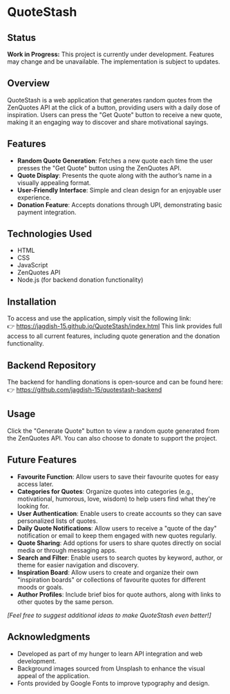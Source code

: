 # QuoteStash

## Status
**Work in Progress:** This project is currently under development. Features may change and be unavailable. The implementation is subject to updates.

## Overview
QuoteStash is a web application that generates random quotes from the ZenQuotes API at the click of a button, providing users with a daily dose of inspiration. Users can press the "Get Quote" button to receive a new quote, making it an engaging way to discover and share motivational sayings.

## Features
- **Random Quote Generation**: Fetches a new quote each time the user presses the "Get Quote" button using the ZenQuotes API.
- **Quote Display**: Presents the quote along with the author’s name in a visually appealing format.
- **User-Friendly Interface**: Simple and clean design for an enjoyable user experience.
- **Donation Feature**: Accepts donations through UPI, demonstrating basic payment integration.

## Technologies Used
- HTML
- CSS
- JavaScript
- ZenQuotes API
- Node.js (for backend donation functionality)

## Installation

To access and use the application, simply visit the following link:  
👉 https://jagdish-15.github.io/QuoteStash/index.html
This link provides full access to all current features, including quote generation and the donation functionality.

## Backend Repository

The backend for handling donations is open-source and can be found here:  
👉 https://github.com/jagdish-15/quotestash-backend

## Usage
Click the "Generate Quote" button to view a random quote generated from the ZenQuotes API. You can also choose to donate to support the project.

## Future Features
- **Favourite Function**: Allow users to save their favourite quotes for easy access later.
- **Categories for Quotes**: Organize quotes into categories (e.g., motivational, humorous, love, wisdom) to help users find what they're looking for.
- **User Authentication**: Enable users to create accounts so they can save personalized lists of quotes.
- **Daily Quote Notifications**: Allow users to receive a "quote of the day" notification or email to keep them engaged with new quotes regularly.
- **Quote Sharing**: Add options for users to share quotes directly on social media or through messaging apps.
- **Search and Filter**: Enable users to search quotes by keyword, author, or theme for easier navigation and discovery.
- **Inspiration Board**: Allow users to create and organize their own "inspiration boards" or collections of favourite quotes for different moods or goals.
- **Author Profiles**: Include brief bios for quote authors, along with links to other quotes by the same person.

*[Feel free to suggest additional ideas to make QuoteStash even better!]* 

## Acknowledgments
- Developed as part of my hunger to learn API integration and web development.
- Background images sourced from Unsplash to enhance the visual appeal of the application.
- Fonts provided by Google Fonts to improve typography and design.
